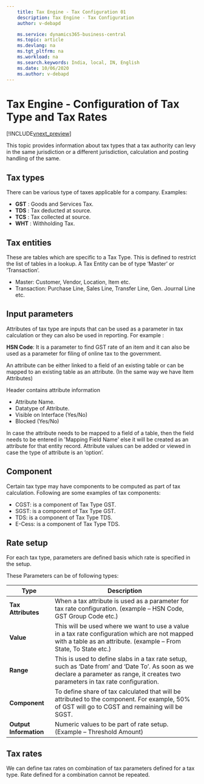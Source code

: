 ```yaml
---
    title: Tax Engine - Tax Configuration 01
    description: Tax Engine - Tax Configuration
    author: v-debapd

    ms.service: dynamics365-business-central
    ms.topic: article
    ms.devlang: na
    ms.tgt_pltfrm: na
    ms.workload: na
    ms.search.keywords: India, local, IN, English
    ms.date: 10/06/2020
    ms.author: v-debapd
---
```

# Tax Engine - Configuration of Tax Type and Tax Rates

[!INCLUDE[vnext_preview](../../includes/vnext_preview.md)]

This topic provides information about tax types that a tax authority can levy in the same jurisdiction or a different jurisdiction, calculation and posting handling of the same.

## Tax types

There can be various type of taxes applicable for a company. Examples:

- **GST** : Goods and Services Tax.
- **TDS** : Tax deducted at source.
- **TCS** : Tax collected at source.
- **WHT** : Withholding Tax.


## Tax entities

These are tables which are specific to a Tax Type. This is defined to restrict the list of tables in a lookup. A Tax Entity can be of type ‘Master’ or ‘Transaction’.

- Master: Customer, Vendor, Location, Item etc.
- Transaction: Purchase Line, Sales Line, Transfer Line, Gen. Journal Line etc.


## Input parameters

Attributes of tax type are inputs that can be used as a parameter in tax calculation or they can also be used in reporting. For example :

**HSN Code**: It is a parameter to find GST rate of an item and it can also be used as a parameter for filing of online tax to the government.

An attribute can be either linked to a field of an existing table or can be mapped to an existing table as an attribute. (In the same way we have Item Attributes)

Header contains attribute information  

- Attribute Name.
- Datatype of Attribute.
- Visible on Interface (Yes/No) 
- Blocked (Yes/No)

In case the attribute needs to be mapped to a field of a table, then the field needs to be entered in 'Mapping Field Name' else it will be created as an attribute for that entity record. Attribute values can be added or viewed in case the type of attribute is an ‘option’.


## Component

Certain tax type may have components to be computed as part of tax calculation. Following are some examples of tax components:

- CGST: is a component of Tax Type GST.
- SGST: is a component of Tax Type GST.
- TDS: is a component of Tax Type TDS.
- E-Cess: is a component of Tax Type TDS.


## Rate setup
For each tax type, parameters are defined basis which rate is specified in the setup.

These Parameters can be of following types:

|Type  |Description  |
|---------|---------|
|**Tax Attributes**|When a tax attribute is used as a parameter for tax rate configuration. (example – HSN Code, GST Group Code etc.)|
|**Value**|This will be used where we want to use a value in a tax rate configuration which are not mapped with a table as an attribute. (example – From State, To State etc.)|
|**Range**|This is used to define slabs in a tax rate setup, such as ‘Date from’ and ‘Date To’. As soon as we declare a parameter as range, it creates two parameters in tax rate configuration.|
|**Component**|To define share of tax calculated that will be attributed to the component. For example, 50% of GST will go to CGST and remaining will be SGST.|
|**Output Information**|Numeric values to be part of rate setup. (Example – Threshold Amount)|



## Tax rates
We can define tax rates on combination of tax parameters defined for a tax type. Rate defined for a combination cannot be repeated.



















